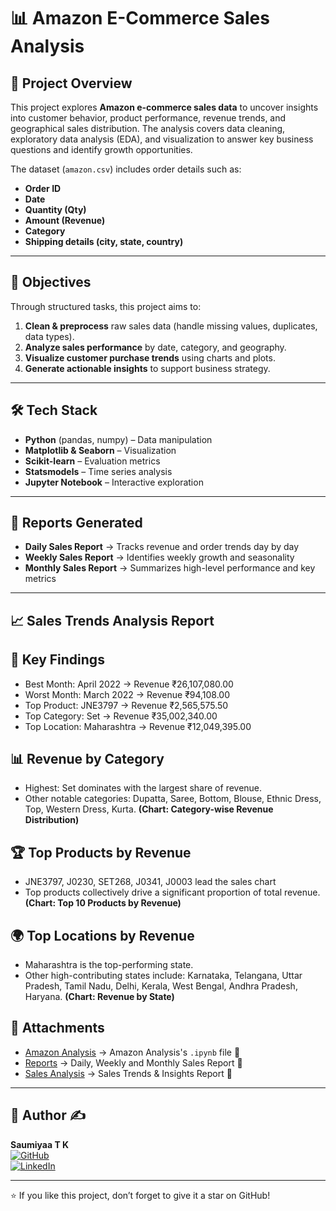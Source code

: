 # 📊 Amazon E-Commerce Sales Analysis  

## 📌 Project Overview  
This project explores **Amazon e-commerce sales data** to uncover insights into customer behavior, product performance, revenue trends, and geographical sales distribution. The analysis covers data cleaning, exploratory data analysis (EDA), and visualization to answer key business questions and identify growth opportunities.  

The dataset (`amazon.csv`) includes order details such as:  
- **Order ID**  
- **Date**  
- **Quantity (Qty)**  
- **Amount (Revenue)**  
- **Category**  
- **Shipping details (city, state, country)**  

---

## 🎯 Objectives  
Through structured tasks, this project aims to:  
1. **Clean & preprocess** raw sales data (handle missing values, duplicates, data types).  
2. **Analyze sales performance** by date, category, and geography.  
3. **Visualize customer purchase trends** using charts and plots.  
4. **Generate actionable insights** to support business strategy.  

---

## 🛠️ Tech Stack  
- **Python** (pandas, numpy) – Data manipulation  
- **Matplotlib & Seaborn** – Visualization  
- **Scikit-learn** – Evaluation metrics  
- **Statsmodels** – Time series analysis  
- **Jupyter Notebook** – Interactive exploration  

---

## 📅 Reports Generated

- **Daily Sales Report** → Tracks revenue and order trends day by day
- **Weekly Sales Report** → Identifies weekly growth and seasonality
- **Monthly Sales Report** → Summarizes high-level performance and key metrics

---

## 📈 Sales Trends Analysis Report

## 🔑 Key Findings
- Best Month: April 2022 → Revenue ₹26,107,080.00
- Worst Month: March 2022 → Revenue ₹94,108.00
- Top Product: JNE3797 → Revenue ₹2,565,575.50
- Top Category: Set → Revenue ₹35,002,340.00
- Top Location: Maharashtra → Revenue ₹12,049,395.00

## 📊 Revenue by Category
- Highest: Set dominates with the largest share of revenue.
- Other notable categories: Dupatta, Saree, Bottom, Blouse, Ethnic Dress, Top, Western Dress, Kurta.
**(Chart: Category-wise Revenue Distribution)**

## 🏆 Top Products by Revenue
- JNE3797, J0230, SET268, J0341, J0003 lead the sales chart
- Top products collectively drive a significant proportion of total revenue.
**(Chart: Top 10 Products by Revenue)**

## 🌍 Top Locations by Revenue
- Maharashtra is the top-performing state.
- Other high-contributing states include: Karnataka, Telangana, Uttar Pradesh, Tamil Nadu, Delhi, Kerala, West Bengal, Andhra Pradesh, Haryana.
**(Chart: Revenue by State)**

## 🔗 Attachments 
- [Amazon Analysis](./Amazon.ipynb) → Amazon Analysis's `.ipynb` file 📂  
- [Reports](Reports/) → Daily, Weekly and Monthly Sales Report 📑
- [Sales Analysis](./Sales_Analysis.pdf) → Sales Trends & Insights Report 🎯

---

## 👤 Author ✍️  
**Saumiyaa T K**  
[![GitHub](https://img.shields.io/badge/GitHub-SaumiyaaTK-blue?logo=github)](https://github.com/SaumiyaaTK)  
[![LinkedIn](https://img.shields.io/badge/LinkedIn-Saumiyaa%20T%20K-blue?logo=linkedin)](https://www.linkedin.com/in/saumiyaa-t-k)  

---

⭐ If you like this project, don’t forget to give it a star on GitHub!
